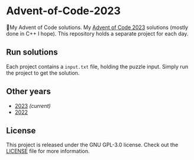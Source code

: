 # Advent-of-Code-2023
🎄My Advent of Code solutions.
My [Advent of Code 2023][aoc-2023] solutions (mostly done in C++ I hope).
This repository holds a separate project for each day.

## Run solutions

Each project contains a `input.txt` file, holding the puzzle input. Simply run the project to get the solution.

## Other years

- [2023](https://github.com/jikovec/advent-of-code-2023) _(current)_
- [2022](https://github.com/jikovec/advent-of-code-2022)

## License

This project is released under the GNU GPL-3.0 license.
Check out the [LICENSE](LICENSE) file for more information.

[aoc-2023]: https://adventofcode.com/2023
